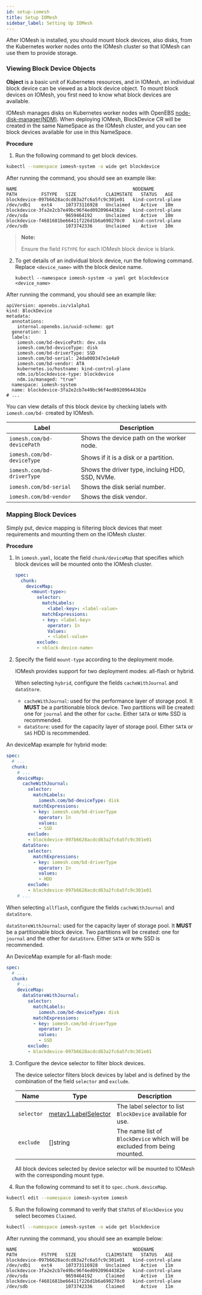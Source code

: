 ```yaml
---
id: setup-iomesh
title: Setup IOMesh
sidebar_label: Setting Up IOMesh
---
```


After IOMesh is installed, you should mount block devices, also disks, from the Kubernetes worker nodes onto the IOMesh cluster so that IOMesh can use them to provide storage. 

### Viewing Block Device Objects 
**Object** is a basic unit of Kubernetes resources, and in IOMesh, an individual block device can be viewed as a block device object. To mount block devices on IOMesh, you first need to know what block devices are available. 

IOMesh manages disks on Kubernetes worker nodes with OpenEBS [node-disk-manager(NDM)](https://github.com/openebs/node-disk-manager). When deploying IOMesh, BlockDevice CR will be created in the same NameSpace as the IOMesh cluster, and you can see block devices available for use in this NameSpace.

**Procedure**

1. Run the following command to get block devices.

```bash
kubectl --namespace iomesh-system -o wide get blockdevice
```

  After running the command, you should see an example like:

```output
NAME                                           NODENAME             PATH         FSTYPE   SIZE           CLAIMSTATE   STATUS   AGE
blockdevice-097b6628acdcd83a2fc6a5fc9c301e01   kind-control-plane   /dev/vdb1    ext4     107373116928   Unclaimed    Active   10m
blockdevice-3fa2e2cb7e49bc96f4ed09209644382e   kind-control-plane   /dev/sda              9659464192     Unclaimed    Active   10m
blockdevice-f4681681be66411f226d1b6a690270c0   kind-control-plane   /dev/sdb              1073742336     Unclaimed    Active   10m
```
 
   >**Note:**
   >
   > Ensure the field `FSTYPE` for each IOMesh block device is blank.
   
2. To get details of an individual block device, run the following command. Replace `<device_name>` with the block device name.

   ```shell
   kubectl --namespace iomesh-system -o yaml get blockdevice <device_name>
   ```

After running the command, you should see an example like:
```output
apiVersion: openebs.io/v1alpha1
kind: BlockDevice
metadata:
  annotations:
    internal.openebs.io/uuid-scheme: gpt
  generation: 1
  labels:
    iomesh.com/bd-devicePath: dev.sda
    iomesh.com/bd-deviceType: disk
    iomesh.com/bd-driverType: SSD
    iomesh.com/bd-serial: 24da000347e1e4a9
    iomesh.com/bd-vendor: ATA
    kubernetes.io/hostname: kind-control-plane
    ndm.io/blockdevice-type: blockdevice
    ndm.io/managed: "true"
  namespace: iomesh-system
  name: blockdevice-3fa2e2cb7e49bc96f4ed09209644382e
# ...
```

You can view details of this block device by checking labels with `iomesh.com/bd-` created by IOMesh.

| Label | Description |
| --- | --- |
| `iomesh.com/bd-devicePath` | Shows the device path on the worker node.|
| `iomesh.com/bd-deviceType` | Shows if it is a disk or a partition.|
| `iomesh.com/bd-driverType` | Shows the driver type, incluing HDD, SSD, NVMe.|
| `iomesh.com/bd-serial` | Shows the disk serial number.|
| `iomesh.com/bd-vendor` | Shows the disk vendor.|

### Mapping Block Devices
Simply put, device mapping is filtering block devices that meet requirements and mounting them on the IOMesh cluster.

**Procedure**

1. In `iomesh.yaml`, locate the field `chunk/deviceMap` that specifies which block devices will be mounted onto the IOMesh cluster.

    ```yaml
    spec:
      chunk:
        deviceMap:
          <mount-type>:
            selector:
              matchLabels:
                <label-key>: <label-value>
              matchExpressions:
              - key: <label-key>
                operator: In
                Values:
                - <label-value>
            exclude:
            - <block-device-name>
    ```
2. Specify the field `mount-type` according to the deployment mode.
   
   IOMesh provides support for two deployment modes: all-flash or hybrid.

   When selecting `hybrid`, configure the fields `cacheWithJournal` and `dataStore`. 

   - `cacheWithJournal`: used for the performance layer of storage pool. It **MUST** be a partitionable block device. Two partitions will be created: one for `journal` and the other for `cache`. Either `SATA` or `NVMe` SSD is recommended.
   - `dataStore`:  used for the capacity layer of storage pool. Either `SATA` or `SAS` HDD is recommended.
      
An deviceMap example for hybrid mode:
```yaml
spec:
  # ...
  chunk:
    # ...
    deviceMap:
      cacheWithJournal:
        selector:
          matchLabels:
            iomesh.com/bd-deviceType: disk
          matchExpressions:
          - key: iomesh.com/bd-driverType
            operator: In
            values:
            - SSD
        exclude:
        - blockdevice-097b6628acdcd83a2fc6a5fc9c301e01
      dataStore:
        selector:
          matchExpressions:
          - key: iomesh.com/bd-driverType
            operator: In
            values:
            - HDD
        exclude:
        - blockdevice-097b6628acdcd83a2fc6a5fc9c301e01
    # ...
```


   When selecting `allflash`, configure the fields `cacheWithJournal` and `dataStore`.
   
   `dataStoreWithJournal`: used for the capacity layer of storage pool. It **MUST** be a partitionable block device. Two partitions will be created: one for `journal` and the other for `dataStore`. Either `SATA` or `NVMe` SSD is recommended.

An DeviceMap example for all-flash mode:
```yaml
spec:
  # ...
  chunk:
    # ...
    deviceMap:
      dataStoreWithJournal:
        selector:
          matchLabels:
            iomesh.com/bd-deviceType: disk
          matchExpressions:
          - key: iomesh.com/bd-driverType
            operator: In
            values:
            - SSD
        exclude:
        - blockdevice-097b6628acdcd83a2fc6a5fc9c301e01
```

3. Configure the device selector to filter block devices.

   The device selector filters block devices by label and is defined by the combination of the field `selector` and `exclude`.

   | Name     | Type | Description    |
   | -------- | -------- | ---- |
   | <code>selector</code> | [metav1.LabelSelector](https://kubernetes.io/docs/reference/generated/kubernetes-api/v1.20/#labelselector-v1-meta) | The label selector to list `BlockDevice` available for use.                     |
   | <code>exclude</code>  |[]string                                                     | The name list of `BlockDevice` which will be excluded from being mounted. |

   All block devices selected by device selector will be mounted to IOMesh with the corresponding mount type.

4. Run the following command to set it to `spec.chunk.deviceMap`. 
```bash
kubectl edit --namespace iomesh-system iomesh 
```

5. Run the following command to verify that `STATUS` of `BlockDevice` you select becomes `Claimed`.
```bash
kubectl --namespace iomesh-system -o wide get blockdevice
```

   After running the command, you should see an example below:

```output
NAME                                           NODENAME             PATH         FSTYPE   SIZE           CLAIMSTATE   STATUS   AGE
blockdevice-097b6628acdcd83a2fc6a5fc9c301e01   kind-control-plane   /dev/vdb1    ext4     107373116928   Unclaimed    Active   11m
blockdevice-3fa2e2cb7e49bc96f4ed09209644382e   kind-control-plane   /dev/sda              9659464192     Claimed      Active   11m
blockdevice-f4681681be66411f226d1b6a690270c0   kind-control-plane   /dev/sdb              1073742336     Claimed      Active   11m
```

